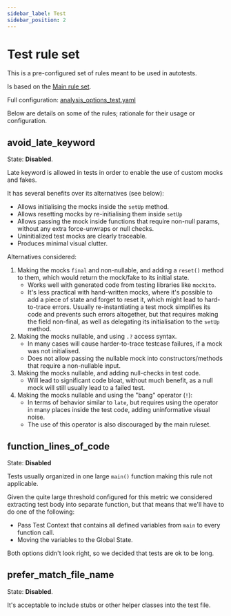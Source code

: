 ```yaml
---
sidebar_label: Test
sidebar_position: 2
---
```


# Test rule set

This is a pre-configured set of rules meant to be used in autotests.

Is based on the [Main rule set](./main.md).

Full configuration: [analysis_options_test.yaml](https://github.com/solid-software/solid_lints/blob/master/lib/analysis_options_test.yaml)

Below are details on some of the rules; rationale for their usage or configuration.

## avoid_late_keyword

State: **Disabled**.

Late keyword is allowed in tests in order to enable the use of custom mocks and
fakes.

It has several benefits over its alternatives (see below):

- Allows initialising the mocks inside the `setUp` method.
- Allows resetting mocks by re-initialising them inside `setUp`
- Allows passing the mock inside functions that require non-null params,
  without any extra force-unwraps or null checks.
- Uninitialized test mocks are clearly traceable.
- Produces minimal visual clutter.

Alternatives considered:

1. Making the mocks `final` and non-nullable, and adding a `reset()` method
   to them, which would return the mock/fake to its initial state.
    - Works well with generated code from testing libraries like `mockito`.
    - It's less practical with hand-written mocks, where it's possible to add a
      piece of state and forget to reset it, which might lead to hard-to-trace
      errors. Usually re-instantiating a test mock simplifies its code and
      prevents such errors altogether, but that requires making the field
      non-final, as well as delegating its initialisation to the `setUp` method.
2. Making the mocks nullable, and using `.?` access syntax.
    - In many cases will cause harder-to-trace testcase failures, if a mock was
      not initialised.
    - Does not allow passing the nullable mock into constructors/methods that
      require a non-nullable input.
3. Making the mocks nullable, and adding null-checks in test code.
    - Will lead to significant code bloat, without much benefit, as a null mock
      will still usually lead to a failed test.
4. Making the mocks nullable and using the "bang" operator (`!`):
    - In terms of behavior similar to `late`, but requires using the operator in
      many places inside the test code, adding uninformative visual noise.
    - The use of this operator is also discouraged by the main ruleset.

## function_lines_of_code

State: **Disabled**

Tests usually organized in one large `main()` function making this rule not applicable.

Given the quite large threshold configured for this metric we considered extracting test body into separate function, but that means that we'll have to do one of the following:

- Pass Test Context that contains all defined variables from `main` to every function call.
- Moving the variables to the Global State.

Both options didn't look right, so we decided that tests are ok to be long.

## prefer_match_file_name

State: **Disabled**.

It's acceptable to include stubs or other helper classes into the test file.
